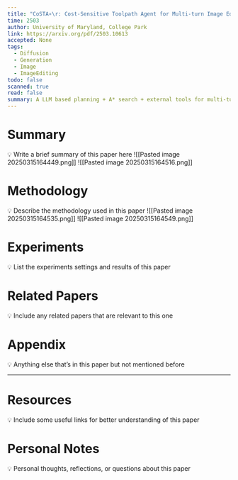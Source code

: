 ```yaml
---
title: "CoSTA∗\r: Cost-Sensitive Toolpath Agent for Multi-turn Image Editing"
time: 2503
author: University of Maryland, College Park
link: https://arxiv.org/pdf/2503.10613
accepted: None
tags:
  - Diffusion
  - Generation
  - Image
  - ImageEditing
todo: false
scanned: true
read: false
summary: A LLM based planning + A* search + external tools for multi-turn image editing.
---
```

# Summary
💡 Write a brief summary of this paper here
![[Pasted image 20250315164449.png]]
![[Pasted image 20250315164516.png]]
# Methodology
💡 Describe the methodology used in this paper
![[Pasted image 20250315164535.png]]
![[Pasted image 20250315164549.png]]
# Experiments
💡 List the experiments settings and results of this paper

# Related Papers
💡 Include any related papers that are relevant to this one

# Appendix
💡 Anything else that’s in this paper but not mentioned before

---
# Resources
💡 Include some useful links for better understanding of this paper

# Personal Notes
💡 Personal thoughts, reflections, or questions about this paper